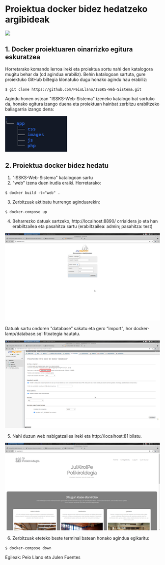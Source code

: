 # Proiektua docker bidez hedatzeko argibideak

![](https://marcas-logos.net/wp-content/uploads/2020/03/DOCKER-LOGO.png)

##  1. Docker proiektuaren oinarrizko egitura eskuratzea

Horretarako komando lerroa ireki eta proiektua sortu nahi den katalogora mugitu behar da (cd agindua erabiliz). Behin katalogoan sartuta, gure proiektuko GitHub biltegia klonatuko dugu honako agindu hau erabiliz: 

`$ git clone https://github.com/PeioLlano/ISSKS-Web-Sistema.git `

Agindu honen ostean "ISSKS-Web-Sistema" izeneko katalogo bat sortuko da, honako egitura izango duena eta proiektuan hainbat zerbitzu erabiltzeko baliagarria izango dena:

![](https://github.com/PeioLlano/ISSKS-Web-Sistema/blob/main/app/images/dockerHedapena1.png)

##  2. Proiektua docker bidez hedatu

  1. "ISSKS-Web-Sistema" katalogoan sartu
  2. "web" izena duen irudia eraiki. Horretarako:
  
  `$ docker build -t="web" . `
  
  3. Zerbitzuak aktibatu hurrengo aginduarekin:
  
  `$ docker-compose up `
  
  4. Beharrezko datuak sartzeko, http://localhost:8890/ orrialdera jo eta han erabiltzailea eta pasahitza sartu (erabiltzailea: admin; pasahitza: test)
  
  ![](https://github.com/PeioLlano/ISSKS-Web-Sistema/blob/main/app/images/dockerHedapena3.png)
  
  Datuak sartu ondoren "database” sakatu eta gero “import", hor docker-lamp/database.sql fitxategia hautatu.
  
  ![](https://github.com/PeioLlano/ISSKS-Web-Sistema/blob/main/app/images/dockerHedapena4.png)
  
  
  5. Nahi duzun web nabigatzailea ireki eta  http://localhost:81 bilatu.
  
  ![](https://github.com/PeioLlano/ISSKS-Web-Sistema/blob/main/app/images/dockerHedapena2.png)
  
 
  6. Zerbitzuak eteteko beste terminal batean honako agindua egikaritu:
  
  `$ docker-compose down `


  

Egileak: Peio Llano eta Julen Fuentes
